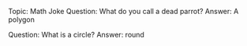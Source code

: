 Topic: Math Joke
Question: What do you call a dead parrot?
Answer: A polygon

Question: What is a circle?
Answer: round
